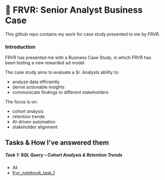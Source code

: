 # 🎯 FRVR: Senior Analyst Business Case

This github repo contains my work for case study presented to me by FRVR.

### Introduction

FRVR has presented me with a Business Case Study, in which FRVR has been testing a new rewarded ad model.

The case study aims to evaluate a Sr. Analysts ability to:
- analyze data efficiently
- derive actionable insights
- communicate findings to different stakeholders

The focus is on:
- cohort analysis
- retention trends
- AI-driven automation
- stakeholder alignment

## Tasks & How I've answered them

##### Task 1: SQL Query – Cohort Analysis & Retention Trends

- All
- [frvr_notebook_task_1](https://github.com/maxbenjs/frvr/blob/main/frvr_notebook_task_1.ipynb)
